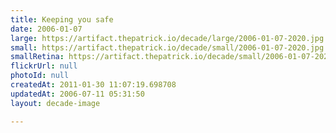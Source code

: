 ```yaml
---
title: Keeping you safe
date: 2006-01-07
large: https://artifact.thepatrick.io/decade/large/2006-01-07-2020.jpg
small: https://artifact.thepatrick.io/decade/small/2006-01-07-2020.jpg
smallRetina: https://artifact.thepatrick.io/decade/small/2006-01-07-2020@2x.jpg
flickrUrl: null
photoId: null
createdAt: 2011-01-30 11:07:19.698708
updatedAt: 2006-07-11 05:31:50
layout: decade-image

---
```


